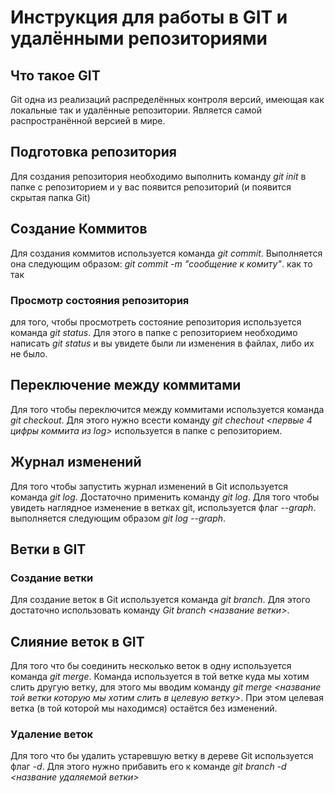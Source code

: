 # Инструкция для работы в GIT и удалёнными репозиториями

## Что такое GIT

Git одна из реализаций распределённых контроля версий, имеющая как локальные так и удалённые репозитории. Является самой распространённой версией в мире.

## Подготовка репозитория

Для создания репозитория необходимо выполнить команду *git init* в папке с репозиторием и у вас появится репозиторий (и появится скрытая папка Git)

## Создание Коммитов

Для создания коммитов используется команда *git commit*. Выполняется она следующим образом: *git commit -m "сообщение к комиту"*.
как то так

### Просмотр состояния репозитория

для того, чтобы просмотреть состояние репозитория используется команда *git status*. Для этого в папке с репозиторием необходимо написать *git status* и вы увидете были ли изменения в файлах, либо их не было. 


## Переключение между коммитами

Для того чтобы переключится между коммитами используется команда *git checkout*. Для этого нужно всести команду *git chechout <первые 4 цифры коммита из log>* используется в папке с репозиторием.

## Журнал изменений

Для того чтобы запустить журнал изменений в Git используется команда *git log*. Достаточно применить команду *git log*. Для того чтобы увидеть наглядное изменение в ветках git, используется флаг *--graph*. выполняется следующим образом *git log --graph*.

## Ветки в GIT
 
### Создание ветки

Для создание веток в Git используется команда *git branch*. Для этого достаточно использовать команду *Git branch <название ветки>*. 

## Слияние веток в GIT

Для того что бы соединить несколько веток в одну используется команда *git merge*. Команда используется в той ветке куда мы хотим слить другую ветку, для этого мы вводим команду *git merge <название той ветки которую мы хотим слить в целевую ветку>*. При этом целевая ветка (в той которой мы находимся) остаётся без изменений.

### Удаление веток

Для того что бы удалить устаревшую ветку в дереве Git используется флаг *-d*. Для этого нужно прибавить его к команде *git branch -d <название удаляемой ветки>*
